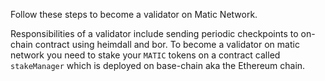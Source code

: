 Follow these steps to become a validator on Matic Network.

Responsibilities of a validator include sending periodic checkpoints to on-chain contract using heimdall and bor. To become a validator on matic network you need to stake your `MATIC` tokens on a contract called `stakeManager` which is deployed on base-chain aka the Ethereum chain.